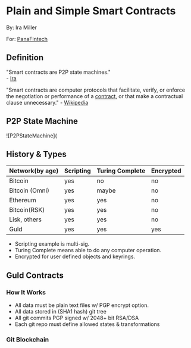 # Plain and Simple Smart Contracts

By: Ira Miller

For: [PanaFintech](http://www.panafintech.com/)

## Definition

"Smart contracts are P2P state machines." <br> - [Ira](https://iramiller.com/)

"Smart contracts are computer protocols that facilitate, verify, or enforce the negotiation or performance of a [contract](https://en.wikipedia.org/wiki/Contract), or that make a contractual clause unnecessary." - [Wikipedia](https://en.wikipedia.org/wiki/Smart_contract)

## P2P State Machine

![P2PStateMachine](

## History & Types

|Network(by age)|Scripting|Turing Complete|Encrypted|
|---------------|----------|--------------|----------|
|Bitcoin        |yes       |no            |no        |
|Bitcoin (Omni) |yes       |maybe         |no        |
|Ethereum       |yes       |yes           |no        |
|Bitcoin(RSK)   |yes       |yes           |no        |
|Lisk, others   |yes       |yes           |no        |
|Guld           |yes       |yes           |yes       |

* Scripting example is multi-sig.
* Turing Complete means able to do any computer operation.
* Encrypted for user defined objects and keyrings.

## Guld Contracts

### How It Works

* All data must be plain text files w/ PGP encrypt option.
* All data stored in (SHA1 hash) git tree
* All git commits PGP  signed w/ 2048+ bit RSA/DSA
* Each git repo must define allowed states & transformations

### Git Blockchain
